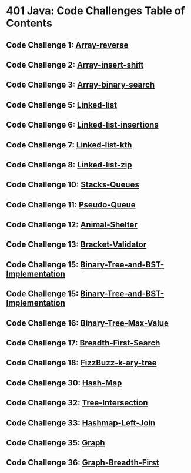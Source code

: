 # 401 Java: Code Challenges Table of Contents

## Code Challenge 1: [Array-reverse](./array-reverse/README.md)
## Code Challenge 2: [Array-insert-shift](./array-insert-shift/README.md)
## Code Challenge 3: [Array-binary-search](./array-binary-search/README.md)
## Code Challenge 5: [Linked-list](./datastructures/code-challenge-readmes/linked-list-readme.md)
## Code Challenge 6: [Linked-list-insertions](./datastructures/code-challenge-readmes/linked-list-insertions-readme.md)
## Code Challenge 7: [Linked-list-kth](./datastructures/code-challenge-readmes/linked-list-kth-from-end-readme.md)
## Code Challenge 8: [Linked-list-zip](./datastructures/code-challenge-readmes/linked-list-zip.md)
## Code Challenge 10: [Stacks-Queues](./datastructures/code-challenge-readmes/stacks-queues.md)
## Code Challenge 11: [Pseudo-Queue](./datastructures/code-challenge-readmes/Pseudo-queues.md)
## Code Challenge 12: [Animal-Shelter](./datastructures/code-challenge-readmes/stack-queue-animal-shelter.md)
## Code Challenge 13: [Bracket-Validator](./datastructures/code-challenge-readmes/multi-bracket-validation.md)
## Code Challenge 15: [Binary-Tree-and-BST-Implementation](./datastructures/code-challenge-readmes/binary-tree-and-BST-implementation.md)
## Code Challenge 15: [Binary-Tree-and-BST-Implementation](./datastructures/code-challenge-readmes/binary-tree-and-BST-implementation.md)
## Code Challenge 16: [Binary-Tree-Max-Value](./datastructures/code-challenge-readmes/binary-tree-max-value.md)
## Code Challenge 17: [Breadth-First-Search](./datastructures/code-challenge-readmes/breadth-first-traversal.md)
## Code Challenge 18: [FizzBuzz-k-ary-tree](./datastructures/code-challenge-readmes/tree-fizz-buzz.md)
## Code Challenge 30: [Hash-Map](./datastructures/code-challenge-readmes/hashMap.md)
## Code Challenge 32: [Tree-Intersection](./datastructures/code-challenge-readmes/tree-intersection.md)
## Code Challenge 33: [Hashmap-Left-Join](./datastructures/code-challenge-readmes/hashmap-left-join.md)
## Code Challenge 35: [Graph](./datastructures/code-challenge-readmes/graph.md)
## Code Challenge 36: [Graph-Breadth-First](./datastructures/code-challenges-readmes/graph-breadth-first.md)